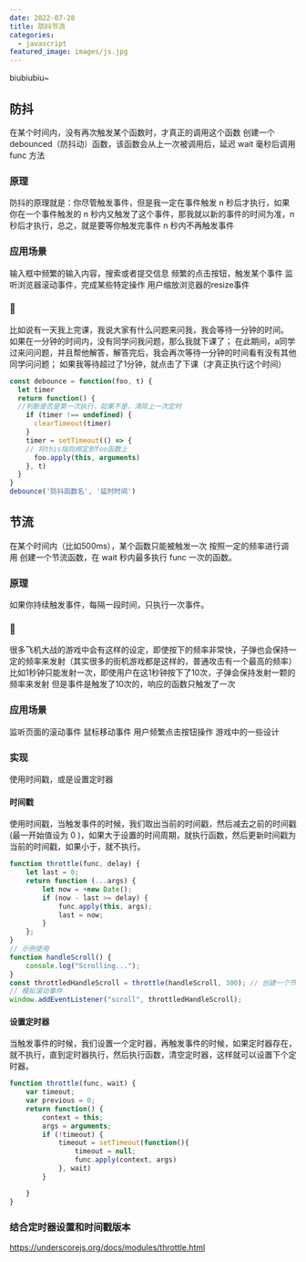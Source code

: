 ```yaml
---
date: 2022-07-28
title: 防抖节流
categories:
  - javascript
featured_image: images/js.jpg
---
```

biubiubiu~
## 防抖
在某个时间内，没有再次触发某个函数时，才真正的调用这个函数
创建一个 debounced（防抖动）函数，该函数会从上一次被调用后，延迟 wait 毫秒后调用 func 方法

### 原理
防抖的原理就是：你尽管触发事件，但是我一定在事件触发 n 秒后才执行，如果你在一个事件触发的 n 秒内又触发了这个事件，那我就以新的事件的时间为准，n 秒后才执行，总之，就是要等你触发完事件 n 秒内不再触发事件

### 应用场景
输入框中频繁的输入内容，搜索或者提交信息
频繁的点击按钮，触发某个事件
监听浏览器滚动事件，完成某些特定操作
用户缩放浏览器的resize事件

### 🌰
比如说有一天我上完课，我说大家有什么问题来问我，我会等待一分钟的时间。
如果在一分钟的时间内，没有同学问我问题，那么我就下课了；
在此期间，a同学过来问问题，并且帮他解答，解答完后，我会再次等待一分钟的时间看有没有其他同学问问题；
如果我等待超过了1分钟，就点击了下课（才真正执行这个时间）


```javascript
const debounce = function(foo, t) {
  let timer
  return function() {
  //判断是否是第一次执行，如果不是，清除上一次定时
    if (timer !== undefined) {
      clearTimeout(timer)
    }
    timer = setTimeout(() => {
    // 将this指向绑定到foo函数上
      foo.apply(this, arguments)              
    }, t)  
  }
}
debounce('防抖函数名', '延时时间')
```

## 节流
在某个时间内（比如500ms），某个函数只能被触发一次
按照一定的频率进行调用
创建一个节流函数，在 wait 秒内最多执行 func 一次的函数。

### 原理
如果你持续触发事件，每隔一段时间，只执行一次事件。

### 🌰
很多飞机大战的游戏中会有这样的设定，即使按下的频率非常快，子弹也会保持一定的频率来发射（其实很多的街机游戏都是这样的，普通攻击有一个最高的频率）
比如1秒钟只能发射一次，即使用户在这1秒钟按下了10次，子弹会保持发射一颗的频率来发射
但是事件是触发了10次的，响应的函数只触发了一次

### 应用场景
监听页面的滚动事件
鼠标移动事件
用户频繁点击按钮操作
游戏中的一些设计

### 实现
使用时间戳，或是设置定时器

#### 时间戳
使用时间戳，当触发事件的时候，我们取出当前的时间戳，然后减去之前的时间戳(最一开始值设为 0 )，如果大于设置的时间周期，就执行函数，然后更新时间戳为当前的时间戳，如果小于，就不执行。

```javascript
function throttle(func, delay) {
    let last = 0;
    return function (...args) {
        let now = +new Date();
        if (now - last >= delay) {
            func.apply(this, args);
            last = now;
        }
    };
}
// 示例使用
function handleScroll() {
    console.log("Scrolling...");
}
const throttledHandleScroll = throttle(handleScroll, 300); // 创建一个节流函数，每300毫秒执行一次
// 模拟滚动事件
window.addEventListener("scroll", throttledHandleScroll);
```

#### 设置定时器
当触发事件的时候，我们设置一个定时器，再触发事件的时候，如果定时器存在，就不执行，直到定时器执行，然后执行函数，清空定时器，这样就可以设置下个定时器。

```javascript
function throttle(func, wait) {
    var timeout;
    var previous = 0;
    return function() {
        context = this;
        args = arguments;
        if (!timeout) {
            timeout = setTimeout(function(){
                timeout = null;
                func.apply(context, args)
            }, wait)
        }

    }
}
```

### 结合定时器设置和时间戳版本

https://underscorejs.org/docs/modules/throttle.html
